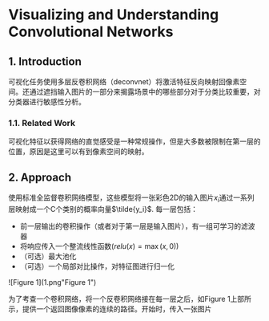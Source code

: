 # Visualizing and Understanding Convolutional Networks

## 1. Introduction

可视化任务使用多层反卷积网络（deconvnet）将激活特征反向映射回像素空间。还通过遮挡输入图片的一部分来揭露场景中的哪些部分对于分类比较重要，对分类器进行敏感性分析。

### 1.1. Related Work

可视化特征以获得网络的直觉感受是一种常规操作，但是大多数被限制在第一层的位置，原因是这里可以有到像素空间的映射。



## 2. Approach

使用标准全监督卷积网络模型，这些模型将一张彩色2D的输入图片$x_i$通过一系列层映射成一个C个类别的概率向量$\tilde{y_i}$. 每一层包括：

* 前一层输出的卷积操作（或者对于第一层是输入图片），有一组可学习的滤波器
* 将响应传入一个整流线性函数$(relu(x)=\max{(x,0)})$
* （可选）最大池化
* （可选）一个局部对比操作，对特征图进行归一化

![Figure 1](1.png"Figure 1")

为了考查一个卷积网络，将一个反卷积网络接在每一层之后，如Figure 1上部所示，提供一个返回图像像素的连续的路径。开始时，传入一张图片